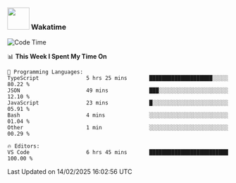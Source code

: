 ### <img src="https://media.giphy.com/media/VgCDAzcKvsR6OM0uWg/giphy.gif" width="50"> Wakatime

  <!--START_SECTION:waka-->
![Code Time](http://img.shields.io/badge/Code%20Time-1%2C486%20hrs%2058%20mins-blue)

📊 **This Week I Spent My Time On** 

```text
💬 Programming Languages: 
TypeScript               5 hrs 25 mins       ████████████████████░░░░░   80.22 % 
JSON                     49 mins             ███░░░░░░░░░░░░░░░░░░░░░░   12.10 % 
JavaScript               23 mins             █░░░░░░░░░░░░░░░░░░░░░░░░   05.91 % 
Bash                     4 mins              ░░░░░░░░░░░░░░░░░░░░░░░░░   01.04 % 
Other                    1 min               ░░░░░░░░░░░░░░░░░░░░░░░░░   00.29 % 

🔥 Editors: 
VS Code                  6 hrs 45 mins       █████████████████████████   100.00 % 
```


 Last Updated on 14/02/2025 16:02:56 UTC
<!--END_SECTION:waka-->
